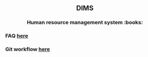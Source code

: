 <h2 align="center">DIMS</h2> 
<h3 align="center">Human resource management system  :books:</h3>

### FAQ <a href="https://github.com/Dev-incubator/HIMS/wiki/FAQ" target="_blank">here</a>

### Git workflow <a href="https://github.com/Dev-incubator/DIMS/wiki/Git-workflow" target="_blank">here</a>
